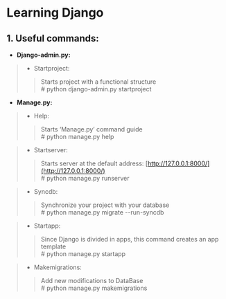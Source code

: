 # Learning Django
## 1. Useful commands:
* **Django-admin.py:**

>* Startproject:
>>Starts project with a functional structure  
>>\# python django-admin.py startproject

* **Manage.py:**
>* Help:
>>Starts  ‘Manage.py’ command guide  
>>\# 	python manage.py help

>* Startserver:
>>Starts server at the default address: [http://127.0.0.1:8000/](http://127.0.0.1:8000/)  
>>\#	python manage.py runserver

>* Syncdb:
>>Synchronize your project with your database  
>>\#	python manage.py migrate --run-syncdb

>* Startapp:
>>Since Django is divided in apps, this command creates an app template  
>>\#	python manage.py startapp

>* Makemigrations:
>>Add new modifications to DataBase  
>>\#    python manage.py makemigrations